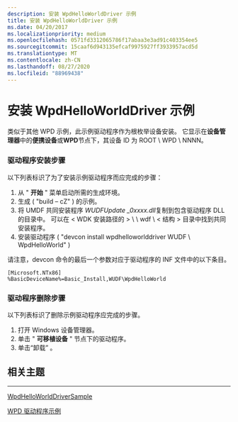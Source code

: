 ```yaml
---
description: 安装 WpdHelloWorldDriver 示例
title: 安装 WpdHelloWorldDriver 示例
ms.date: 04/20/2017
ms.localizationpriority: medium
ms.openlocfilehash: 0571fd3312065786f17abaa3e3ad91c403354ee5
ms.sourcegitcommit: 15caaf6d943135efcaf9975927ff3933957acd5d
ms.translationtype: MT
ms.contentlocale: zh-CN
ms.lasthandoff: 08/27/2020
ms.locfileid: "88969438"
---
```

# <a name="installing-the-wpdhelloworlddriver-sample"></a>安装 WpdHelloWorldDriver 示例


类似于其他 WPD 示例，此示例驱动程序作为根枚举设备安装。 它显示在**设备管理器**中的**便携设备**或**WPD**节点下，其设备 ID 为 ROOT \\ WPD \\ NNNN。

### <a name="span-iddriver_installation_stepsspanspan-iddriver_installation_stepsspanspan-iddriver_installation_stepsspandriver-installation-steps"></a><span id="Driver_Installation_Steps"></span><span id="driver_installation_steps"></span><span id="DRIVER_INSTALLATION_STEPS"></span>驱动程序安装步骤

以下列表标识了为了安装示例驱动程序而应完成的步骤：

1.  从 " **开始** " 菜单启动所需的生成环境。
2.  生成 ( "build – cZ" ) 的示例。
3.  将 UMDF 共同安装程序 *WUDFUpdate \_0xxxx.dll*复制到包含驱动程序 DLL 的目录中。 可以在 &lt; WDK 安装路径的 &gt; \\ \\ wdf \\ &lt; 结构 &gt; 目录中找到共同安装程序。
4.  安装驱动程序 ( "devcon install wpdhelloworlddriver WUDF \\ WpdHelloWorld" ) 

请注意，devcon 命令的最后一个参数对应于驱动程序的 INF 文件中的以下条目。

```ManagedCPlusPlus
[Microsoft.NTx86]
%BasicDeviceName%=Basic_Install,WUDF\WpdHelloWorld
```

### <a name="span-iddriver_removal_stepsspanspan-iddriver_removal_stepsspanspan-iddriver_removal_stepsspandriver-removal-steps"></a><span id="Driver_Removal_Steps"></span><span id="driver_removal_steps"></span><span id="DRIVER_REMOVAL_STEPS"></span>驱动程序删除步骤

以下列表标识了删除示例驱动程序应完成的步骤。

1.  打开 Windows 设备管理器。
2.  单击 " **可移植设备** " 节点下的驱动程序。
3.  单击“卸载”  。

## <a name="span-idrelated_topicsspanrelated-topics"></a><span id="related_topics"></span>相关主题


****
[WpdHelloWorldDriverSample](the-sample-driver-architecture.md)

[WPD 驱动程序示例](the-wpd-driver-samples.md)

 

 






